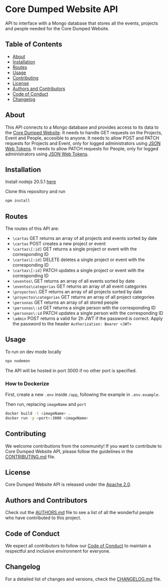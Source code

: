 # Core Dumped Website API

API to interface with a Mongo database that stores all the events, projects and people needed for the Core Dumped Website.

## Table of Contents

- [About](#about)
- [Installation](#installation)
- [Routes](#routes)
- [Usage](#usage)
- [Contributing](#contributing)
- [License](#license)
- [Authors and Contributors](#authors-and-contributors)
- [Code of Conduct](#code-of-conduct)
- [Changelog](#changelog)

## About

This API connects to a Mongo database and provides access to its data to the [Core Dumped Website](https://github.com/CoreDumped-ETSISI/core-dumped-website).
It needs to handle GET requests on the Projects, Event and People, accesible to anyone.
It needs to allow POST and PATCH requests for Projects and Event, only for logged administrators using [JSON Web Tokens](https://jwt.io/).
It needs to allow PATCH requests for People, only for logged administrators using [JSON Web Tokens](https://jwt.io/).

## Installation

Install nodejs 20.5.1 [here](https://nodejs.org/en)

Clone this repository and run

```bash
npm install
```
## Routes

The routes of this API are:
- `\cartas` GET returns an array of all projects and events sorted by date
- `\cartas` POST creates a new project or event
- `\cartas\[:id]` GET returns a single project or event with the corresponding ID
- `\cartas\[:id]` DELETE deletes a single project or event with the corresponding ID
- `\cartas\[:id]` PATCH updates a single project or event with the corresponding ID
- `\eventos\` GET returns an array of all events sorted by date
- `\eventos\categorias` GET returns an array of all event categories
- `\proyectos\` GET returns an array of all projects sorted by date
- `\proyectos\categorias` GET returns an array of all project categories
- `\personas` GET returns an array of all stored people
- `\personas\:id` GET returns a single person with the corresponding ID
- `\personas\:id` PATCH updates a single person with the corresponding ID
- `\admin` POST returns a valid for 2h JWT if the password is correct. Apply the password to the header `Authorization: Bearer <JWT>` 

## Usage

To run on dev mode locally

```bash
npx nodemon
```
The API will be hosted in port 3000 if no other port is specified.

### How to Dockerize

First, create a new `.env` inside `/app`, following the example in `.env.example`.

Then run, replacing `imageName` and `port`
```bash
docker build -t <imageName> .
docker run -p <port>:3000 <imageName>
```

## Contributing

We welcome contributions from the community! If you want to contribute to Core Dumped Website API, please follow the guidelines in the [CONTRIBUTING.md](CONTRIBUTING.md) file.

## License

Core Dumped Website API is released under the [Apache 2.0](LICENSE).

## Authors and Contributors

Check out the [AUTHORS.md](AUTHORS.md) file to see a list of all the wonderful people who have contributed to this project.

## Code of Conduct

We expect all contributors to follow our [Code of Conduct](CODE_OF_CONDUCT.md) to maintain a respectful and inclusive environment for everyone.

## Changelog

For a detailed list of changes and versions, check the [CHANGELOG.md](CHANGELOG.md) file.
